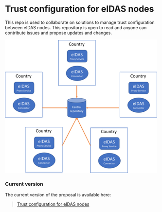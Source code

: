 # Trust configuration for eIDAS nodes

This repo is used to collaborate on solutions to manage trust configuration between eIDAS nodes.
This repository is open to read and anyone can contribute issues and propose updates and changes.

<img src="docs/img/central-repo.pdf" width=500>

### Current version

The current version of the proposal is available here:
> [Trust configuration for eIDAS nodes](docs/eidas-trust-config.md)

